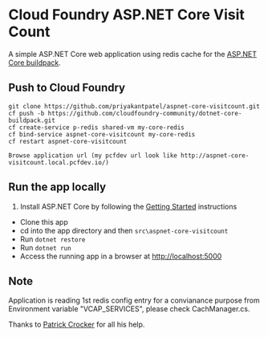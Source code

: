 # Cloud Foundry ASP.NET Core Visit Count

A simple ASP.NET Core web application using redis cache for the [ASP.NET Core buildpack][].

## Push to Cloud Foundry

```
git clone https://github.com/priyakantpatel/aspnet-core-visitcount.git
cf push -b https://github.com/cloudfoundry-community/dotnet-core-buildpack.git
cf create-service p-redis shared-vm my-core-redis
cf bind-service aspnet-core-visitcount my-core-redis
cf restart aspnet-core-visitcount

Browse application url (my pcfdev url look like http://aspnet-core-visitcount.local.pcfdev.io/)
```

## Run the app locally

1. Install ASP.NET Core by following the [Getting Started][] instructions
+ Clone this app
+ cd into the app directory and then `src\aspnet-core-visitcount`
+ Run `dotnet restore`
+ Run `dotnet run`
+ Access the running app in a browser at [http://localhost:5000](http://localhost:5000)

## Note
Application is reading 1st redis config entry for a convianance purpose from Environment variable "VCAP_SERVICES", please check CachManager.cs.

Thanks to [Patrick Crocker][] for all his help.

[Getting Started]: http://docs.asp.net/en/latest/getting-started/index.html
[ASP.NET Core buildpack]: https://github.com/cloudfoundry-community/asp.net5-buildpack
[Patrick Crocker]: https://github.com/patrickcrocker